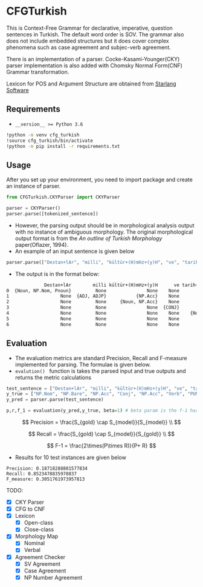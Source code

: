 # CFGTurkish

This is Context-Free Grammar for declarative, imperative, question sentences in Turkish. The default word order is SOV. The grammar also does
not include embedded structures but it does cover complex phenomena such as case agreement and subjec-verb agreement.

There is an implementation of a parser. Cocke-Kasami-Younger(CKY) parser implementation is also added with Chomsky Normal Form(CNF) Grammar transformation.

Lexicon for POS and Argument Structure are obtained from [Starlang Software](https://github.com/StarlangSoftware/Dictionary-Py/blob/master/Dictionary/data/turkish_dictionary.txt)

## Requirements

- `__version__ >= Python 3.6`

```bash
!python -m venv cfg_turkish
!source cfg_turkish/bin/activate
!python -m pip install -r requirements.txt
```
## Usage

After you set up your environment, you need to import package and create an instance of parser.

```python
from CFGTurkish.CKYParser import CKYParser

parser = CKYParser()
parser.parse([tokenized_sentence])
```

- However, the parsing output should be in morphological analysis output with no instance of ambiguous morphology. The original morphological output format is from the *An outline of Turkish Morphology* paper(Oflazer, 1994).
- An example of an input sentence is given below

```python
parser.parse(["Destan+lAr", "milli", "kültür+(H)mHz+(y)H", "ve", "tarih+(H)mHz+(y)H", "anlat+Hr", "."])
```

- The output is in the format below:

```tex
              Destan+lAr        milli kültür+(H)mHz+(y)H      ve tarih+(H)mHz+(y)H       anlat+Hr            .
0  {Noun, NP.Nom, Pnoun}         None               None    None              None           {VP}          {S}
1                   None  {ADJ, ADJP}           {NP.Acc}    None          {NP.Acc}        {VP, S}          {S}
2                   None         None     {Noun, NP.Acc}    None          {NP.Acc}        {VP, S}          {S}
3                   None         None               None  {CONJ}              {x4}           None         None
4                   None         None               None    None    {Noun, NP.Acc}        {VP, S}          {S}
5                   None         None               None    None              None  {Verb, VP, S}  {x1, x0, S}
6                   None         None               None    None              None           None      {PUNCT}
```



## Evaluation

- The evaluation metrics are standard Precision, Recall and F-measure implemented for parsing. The formulae is given below.
- `evalution() ` function is takes the parsed input and true outputs and returns the metric calculations

```python
test_sentence = ["Destan+lAr", "milli", "kültür+(H)mHz+(y)H", "ve", "tarih+(H)mHz+(y)H", "anlat+Hr", "."]
y_true = ["NP.Nom", "NP.Bare", "NP.Acc", "Conj", "NP.Acc", "Verb", "PUNCT", "VP"]
y_pred = parser.parse(test_sentence)

p,r,f_1 = evaluation(y_pred,y_true, beta=1) # beta param is the f-1 harmonic parameter 
```


$$
Precision = \frac{S_{gold} \cap S_{model}}{S_{model}} \\
$$


$$
Recall = \frac{S_{gold} \cap S_{model}}{S_{gold}} \\
$$


$$
F-1 = \frac{2\times(P\times R)}{P+ R}
$$

- Results for 10 test instances are given below 

```
Precision: 0.18718288801577834
Recall: 0.8523478835978837
F_measure: 0.3051761973957813
```







TODO:

- [x] CKY Parser
- [x] CFG to CNF
- [x] Lexicon
    - [x] Open-class
    - [x] Close-class
- [x] Morphology Map
    - [x] Nominal
    - [x] Verbal
- [x] Agreement Checker
    - [x] SV Agreement
    - [x] Case Agreement
    - [x] NP Number Agreement
